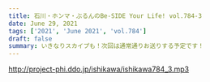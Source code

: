 ```yaml
---
title: 石川・ホンマ・ぶるんのBe-SIDE Your Life! vol.784-3
date: June 29, 2021
tags: ['2021', 'June 2021', 'vol.784']
draft: false
summary: いきなりスカイプも！次回は通常通りお送りする予定です！
---
```


http://project-phi.ddo.jp/ishikawa/ishikawa784_3.mp3